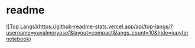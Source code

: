 # readme
[![Top Langs](https://github-readme-stats.vercel.app/api/top-langs/?username=yuvalmoryosef&layout=compact&langs_count=10&hide=jupyter notebook)](https://github.com/anuraghazra/github-readme-stats)

